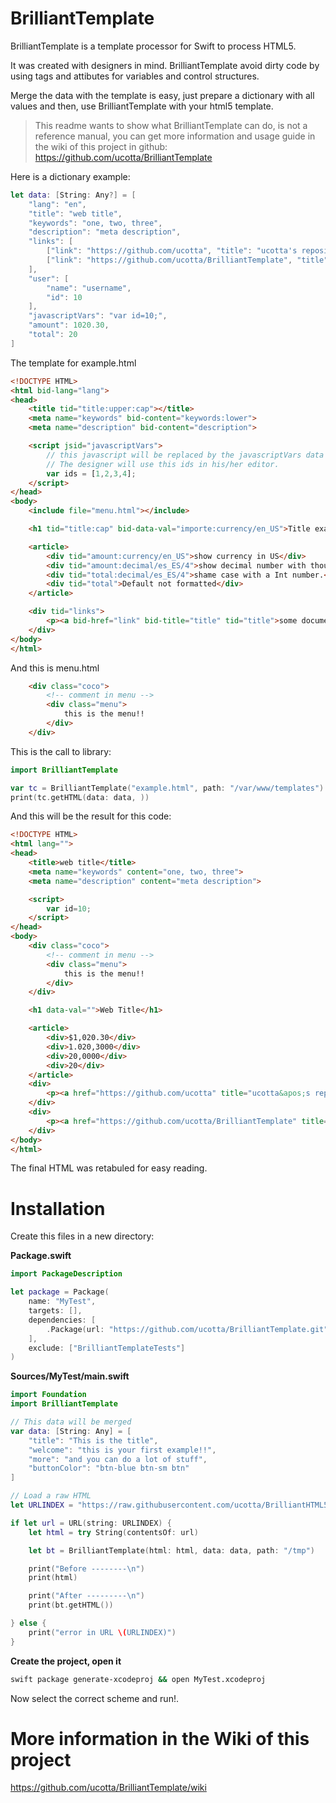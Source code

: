 # BrilliantTemplate

BrilliantTemplate is a template processor for Swift to process HTML5.

It was created with designers in mind. BrilliantTemplate avoid dirty code by using tags and attibutes for variables and control structures.

Merge the data with the template is easy, just prepare a dictionary with all values and then, use BrilliantTemplate with your html5 template.

> This readme wants to show what BrilliantTemplate can do, is not a reference manual, you can get more information and usage guide in the wiki of this project in github: https://github.com/ucotta/BrilliantTemplate

Here is a dictionary example:

``` swift
let data: [String: Any?] = [
	"lang": "en",
	"title": "web title",
	"keywords": "one, two, three",
	"description": "meta description",
	"links": [
		["link": "https://github.com/ucotta", "title": "ucotta's repositories"],
		["link": "https://github.com/ucotta/BrilliantTemplate", "title": "this repository"],
	],
	"user": [
		"name": "username",
		"id": 10
	],
	"javascriptVars": "var id=10;",
	"amount": 1020.30,
	"total": 20
]
```

The template for example.html
``` html
<!DOCTYPE HTML>
<html bid-lang="lang">
<head>
	<title tid="title:upper:cap"></title>
	<meta name="keywords" bid-content="keywords:lower">
	<meta name="description" bid-content="description">

	<script jsid="javascriptVars">
		// this javascript will be replaced by the javascriptVars data
		// The designer will use this ids in his/her editor.
		var ids = [1,2,3,4];
	</script>
</head>
<body>
	<include file="menu.html"></include>

	<h1 tid="title:cap" bid-data-val="importe:currency/en_US">Title example</h1>

	<article>
		<div tid="amount:currency/en_US">show currency in US</div>
		<div tid="amount:decimal/es_ES/4">show decimal number with thousang separator in spaniard format</div>
		<div tid="total:decimal/es_ES/4">shame case with a Int number.</div>
		<div tid="total">Default not formatted</div>
	</article>

	<div tid="links">
		<p><a bid-href="link" bid-title="title" tid="title">some document...</a></p>
	</div>
</body>
</html>
```

And this is menu.html
``` html
	<div class="coco">
		<!-- comment in menu -->
		<div class="menu">
			this is the menu!!
		</div>
	</div>
```


This is the call to library:

``` swift
import BrilliantTemplate

var tc = BrilliantTemplate("example.html", path: "/var/www/templates")
print(tc.getHTML(data: data, ))

```

And this will be the result for this code:

``` html
<!DOCTYPE HTML>
<html lang="">
<head>
	<title>web title</title>
	<meta name="keywords" content="one, two, three">
	<meta name="description" content="meta description">

	<script>
		var id=10;
	</script>
</head>
<body>
	<div class="coco">
		<!-- comment in menu -->
		<div class="menu">
			this is the menu!!
		</div>
	</div>

	<h1 data-val="">Web Title</h1>

	<article>
		<div>$1,020.30</div>
		<div>1.020,3000</div>
		<div>20,0000</div>
		<div>20</div>
	</article>
	<div>
		<p><a href="https://github.com/ucotta" title="ucotta&apos;s repositories">ucotta&apos;s repositories</a></p>
	</div>
	<div>
		<p><a href="https://github.com/ucotta/BrilliantTemplate" title="this repository">this repository</a></p>
	</div>
</body>
</html>

```

The final HTML was retabuled for easy reading.

# Installation

Create this files in a new directory:

**Package.swift**
```swift
import PackageDescription

let package = Package(
	name: "MyTest",
	targets: [],
	dependencies: [
		.Package(url: "https://github.com/ucotta/BrilliantTemplate.git", majorVersion: 0)
	],
	exclude: ["BrilliantTemplateTests"]
)
```

**Sources/MyTest/main.swift**
```swift
import Foundation
import BrilliantTemplate

// This data will be merged
var data: [String: Any] = [
	"title": "This is the title",
	"welcome": "this is your first example!!",
	"more": "and you can do a lot of stuff",
	"buttonColor": "btn-blue btn-sm btn"
]

// Load a raw HTML 
let URLINDEX = "https://raw.githubusercontent.com/ucotta/BrilliantHTML5Parser/master/examples/index.html"

if let url = URL(string: URLINDEX) {
	let html = try String(contentsOf: url)

	let bt = BrilliantTemplate(html: html, data: data, path: "/tmp")

	print("Before --------\n")
	print(html)

	print("After ---------\n")
	print(bt.getHTML())

} else {
	print("error in URL \(URLINDEX)")
}
```

**Create the project, open it**

```bash
swift package generate-xcodeproj && open MyTest.xcodeproj
```

Now select the correct scheme and run!.


# More information in the Wiki of this project
https://github.com/ucotta/BrilliantTemplate/wiki


